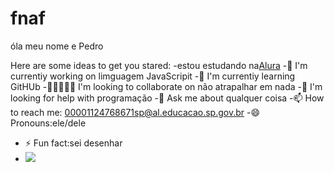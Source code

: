 # fnaf


óla meu nome e Pedro

Here are some ideas to get you stared:
-estou estudando na[Alura](https://www.alura.com.br)
-🔭 I'm currentiy working on limguagem JavaScripit
-🍃 I'm currentiy learning GitHUb
-👩🏿‍🤝‍🧑🏼 I'm looking to collaborate on não atrapalhar em nada
-🤔 I'm looking for help with programação
-💭 Ask me about qualquer coisa
-📫 How to reach me: 00001124768671sp@al.educacao.sp.gov.br
-😄 Pronouns:ele/dele
- ⚡ Fun fact:sei desenhar
- ![](https://media.tenor.com/LaqeWOHvL2UAAAAM/kastike-kastikepussukka.gif)
